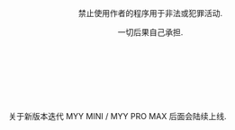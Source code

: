 <p align="center">禁止使用作者的程序用于非法或犯罪活动.</p>
<p align="center">一切后果自己承担.</p>
<br/>
<br/>
<br/>
<br/>
<br/>
<br/>
<p align="left">关于新版本迭代 MYY MINI / MYY PRO MAX 后面会陆续上线.</p>
